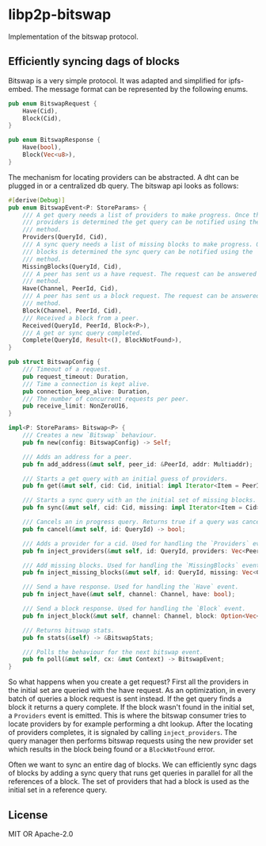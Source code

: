 # libp2p-bitswap
Implementation of the bitswap protocol.

## Efficiently syncing dags of blocks

Bitswap is a very simple protocol. It was adapted and simplified for ipfs-embed. The message
format can be represented by the following enums.

```rust
pub enum BitswapRequest {
    Have(Cid),
    Block(Cid),
}

pub enum BitswapResponse {
    Have(bool),
    Block(Vec<u8>),
}
```

The mechanism for locating providers can be abstracted. A dht can be plugged in or a centralized
db query. The bitswap api looks as follows:

```rust
#[derive(Debug)]
pub enum BitswapEvent<P: StoreParams> {
    /// A get query needs a list of providers to make progress. Once the new set of
    /// providers is determined the get query can be notified using the `inject_providers`
    /// method.
    Providers(QueryId, Cid),
    /// A sync query needs a list of missing blocks to make progress. Once the set of missing
    /// blocks is determined the sync query can be notified using the `inject_missing_blocks`
    /// method.
    MissingBlocks(QueryId, Cid),
    /// A peer has sent us a have request. The request can be answered using the `inject_have`
    /// method.
    Have(Channel, PeerId, Cid),
    /// A peer has sent us a block request. The request can be answered using the `inject_block`
    /// method.
    Block(Channel, PeerId, Cid),
    /// Received a block from a peer.
    Received(QueryId, PeerId, Block<P>),
    /// A get or sync query completed.
    Complete(QueryId, Result<(), BlockNotFound>),
}

pub struct BitswapConfig {
    /// Timeout of a request.
    pub request_timeout: Duration,
    /// Time a connection is kept alive.
    pub connection_keep_alive: Duration,
    /// The number of concurrent requests per peer.
    pub receive_limit: NonZeroU16,
}

impl<P: StoreParams> Bitswap<P> {
    /// Creates a new `Bitswap` behaviour.
    pub fn new(config: BitswapConfig) -> Self;

    /// Adds an address for a peer.
    pub fn add_address(&mut self, peer_id: &PeerId, addr: Multiaddr);

    /// Starts a get query with an initial guess of providers.
    pub fn get(&mut self, cid: Cid, initial: impl Iterator<Item = PeerId>) -> QueryId;

    /// Starts a sync query with an the initial set of missing blocks.
    pub fn sync(&mut self, cid: Cid, missing: impl Iterator<Item = Cid>) -> QueryId;

    /// Cancels an in progress query. Returns true if a query was cancelled.
    pub fn cancel(&mut self, id: QueryId) -> bool;

    /// Adds a provider for a cid. Used for handling the `Providers` event.
    pub fn inject_providers(&mut self, id: QueryId, providers: Vec<PeerId>);

    /// Add missing blocks. Used for handling the `MissingBlocks` event.
    pub fn inject_missing_blocks(&mut self, id: QueryId, missing: Vec<Cid>);

    /// Send a have response. Used for handling the `Have` event.
    pub fn inject_have(&mut self, channel: Channel, have: bool);

    /// Send a block response. Used for handling the `Block` event.
    pub fn inject_block(&mut self, channel: Channel, block: Option<Vec<u8>>);

    /// Returns bitswap stats.
    pub fn stats(&self) -> &BitswapStats;

    /// Polls the behaviour for the next bitswap event.
    pub fn poll(&mut self, cx: &mut Context) -> BitswapEvent;
}
```

So what happens when you create a get request? First all the providers in the initial set
are queried with the have request. As an optimization, in every batch of queries a block
request is sent instead. If the get query finds a block it returns a query complete. If the
block wasn't found in the initial set, a `Providers` event is emitted. This is where
the bitswap consumer tries to locate providers by for example performing a dht lookup. After
the locating of providers completes, it is signaled by calling `inject_providers`. The query
manager then performs bitswap requests using the new provider set which results in the block
being found or a `BlockNotFound` error.

Often we want to sync an entire dag of blocks. We can efficiently sync dags of blocks by adding
a sync query that runs get queries in parallel for all the references of a block. The set of
providers that had a block is used as the initial set in a reference query.

## License
MIT OR Apache-2.0
